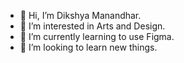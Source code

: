 - 👋 Hi, I’m Dikshya Manandhar.
- 👀 I’m interested in Arts and Design.
- 🌱 I’m currently learning to use Figma.
- 💞️ I’m looking to learn new things.

<!---
Anah0852/Anah0852 is a ✨ special ✨ repository because its `README.md` (this file) appears on your GitHub profile.
You can click the Preview link to take a look at your changes.
--->
